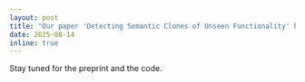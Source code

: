 ```yaml
---
layout: post
title: "Our paper 'Detecting Semantic Clones of Unseen Functionality' has been accepted to ASE ’25!"
date: 2025-08-14
inline: true
---
```

Stay tuned for the preprint and the code.